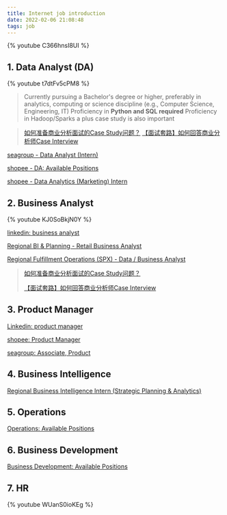 ```yaml
---
title: Internet job introduction
date: 2022-02-06 21:08:48
tags: job
---
```


{% youtube C366hnsI8UI %}

<!-- more -->

## 1. Data Analyst (DA)

{% youtube t7dtFv5cPM8 %}

> Currently pursuing a Bachelor's degree or higher, preferably in analytics, computing or science discipline (e.g., Computer Science, Engineering, IT)
> Proficiency in **Python and SQL required**
> Proficiency in Hadoop/Sparks a plus
> case study is also important

> [如何准备商业分析面试的Case Study问题？](https://www.dataapplab.com/how-to-prepare-for-business-case-interview-as-an-analyst/)
> [【面试套路】如何回答商业分析师Case Interview](https://zhuanlan.zhihu.com/p/35867171)

[seagroup - Data Analyst (Intern)](https://career.sea.com/position/234)

[shopee - DA: Available Positions](https://careers.shopee.sg/jobs?region_id=1&dept_id=103&limit=50&offset=0)

[shopee - Data Analytics (Marketing) Intern](https://careers.shopee.sg/job-detail/J00004459/1)

## 2. Business Analyst

{% youtube KJ0SoBkjN0Y %}

[linkedin: business analyst](https://www.linkedin.com/jobs/search/?keywords=business%20analyst)

[Regional BI & Planning - Retail Business Analyst](https://www.linkedin.com/jobs/view/2891290011/?eBP=NotAvailableFromMidTier&recommendedFlavor=IN_NETWORK&refId=LSfQJ2c2bA3B5y0mbTzLCA%3D%3D&trackingId=WtgSbbWH5%2F2JSNaybG26lw%3D%3D&trk=flagship3_search_srp_jobs)

[Regional Fulfillment Operations (SPX) - Data / Business Analyst](https://www.linkedin.com/jobs/view/2870323371/?eBP=NotAvailableFromMidTier&recommendedFlavor=IN_NETWORK&refId=LSfQJ2c2bA3B5y0mbTzLCA%3D%3D&trackingId=Vv3Hlv%2F6tspB4EsgpN1t7Q%3D%3D&trk=flagship3_search_srp_jobs)

> [如何准备商业分析面试的Case Study问题？](https://www.dataapplab.com/how-to-prepare-for-business-case-interview-as-an-analyst/)
>
> [【面试套路】如何回答商业分析师Case Interview](https://zhuanlan.zhihu.com/p/35867171)

## 3. Product Manager

[Linkedin: product manager](https://www.linkedin.com/jobs/search/?keywords=product%20manager)

[shopee: Product Manager](https://careers.shopee.sg/jobs?region_id=1&dept_id=108&name=Product&limit=50&offset=0)

[seagroup: Associate, Product](https://career.sea.com/position/140)

## 4. Business Intelligence

[Regional Business Intelligence Intern (Strategic Planning & Analytics)](https://careers.shopee.sg/job-detail/J00004407/1)

## 5. Operations

[Operations: Available Positions](https://careers.shopee.sg/jobs?region_id=1&dept_id=106&name=Operation&limit=50&offset=0)

## 6. Business Development

[Business Development: Available Positions](https://careers.shopee.sg/jobs?region_id=1&dept_id=101&name=&limit=50&offset=0)

## 7. HR

{% youtube WUanS0ioKEg %}
